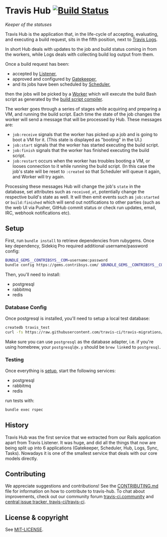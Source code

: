 # Travis Hub [![Build Status](https://travis-ci.org/travis-ci/travis-hub.svg?branch=master)](https://travis-ci.org/travis-ci/travis-hub)

*Keeper of the statuses*

Travis Hub is the application that, in the life-cycle of accepting,
evaluating, and executing a build request, sits in the fifth position,
next to [Travis Logs](http://github.com/travis-ci/travis-logs).

In short Hub deals with updates to the job and build status coming in from
the workers, while Logs deals with collecting build log output from them.

Once a build request has been:

* accepted by [Listener](https://github.com/travis-ci/travis-listener),
* approved and configured by [Gatekeeper](https://github.com/travis-ci/travis-gatekeeper),
* and its jobs have been scheduled by [Scheduler](https://github.com/travis-ci/travis-scheduler),

then the jobs will be picked by a [Worker](https://github.com/travis-ci/worker)
which will execute the build Bash script as generated by the
[build script compiler](http://github.com/travis-ci/travis-build).

The worker goes through a series of stages while acquiring and preparing a VM,
and running the build script. Each time the state of the job changes the worker
will send a message that will be processed by Hub. These messages are:

* `job:receive` signals that the worker has picked up a job and is going
  to boot a VM for it. (This state is displayed as "booting" in the UI.)
* `job:start` signals that the worker has started executing the build script.
* `job:finish` signals that the worker has finished executing the build script.
* `job:restart` occurs when the worker has troubles booting a VM, or looses
  connection to it while running the build script. (In this case the job's
  state will be reset to `:created` so that Scheduler will queue it again,
  and Worker will try again.

Processing these messages Hub will change the job's `state` in the database,
set attributes such as `received_at`, potentially change the respective build's
state as well. It will then emit events such as `job:started` or
`build:finished` which will send out notifications to other parties (such as
the web UI via Pusher, GitHub commit status or check run updates, email,
IRC, webhook notifications etc).

## Setup

First, run `bundle install` to retrieve dependencies from rubygems. Once key dependency, Sidekiq Pro required additional username/password config:

```bash
BUNDLE_GEMS__CONTRIBSYS__COM=username:password
bundle config https://gems.contribsys.com/ $BUNDLE_GEMS__CONTRIBSYS__COM
```

Then, you'll need to install:
 * postgresql
 * rabbitmq
 * redis 

### Database Config

Once postgresql is installed, you'll need to setup a local test database: 
```bash
createdb travis_test
curl -fs https://raw.githubusercontent.com/travis-ci/travis-migrations/master/db/main/structure.sql | psql travis_test
```
Make sure you can use `postgresql` as the database adapter, i.e. if you're 
using homebrew, your `postgresql@x.y` should be `brew link`ed to `postgresql`. 

### Testing

Once everything is [setup](#setup), start the following services:
* postgresql
* rabbitmq 
* redis

run tests with: 
```bash
bundle exec rspec
```

## History

Travis Hub was the first service that we extracted from our Rails application
apart from Travis Listener. It was huge, and did all the things that now
are being split up into 6 applications (Gatekeeper, Scheduler, Hub, Logs,
Sync, Tasks). Nowadays it is one of the smallest service that deals with
our core models directly.

## Contributing

We appreciate suggestions and contributions! See the [CONTRIBUTING.md](/CONTRIBUTING.md) file for information on how to contribute to travis-hub. To chat about improvements, check out our community forum [travis-ci.community](https://travis-ci.community/) and [central issue tracker, travis-ci/travis-ci](https://github.com/travis-ci/travis-ci/issues). 

## License & copyright

See [MIT-LICENSE](MIT-LICENSE.md).

